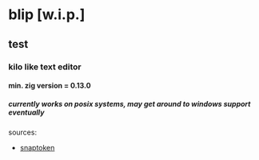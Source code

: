# blip [w.i.p.]
## test
### kilo like text editor
#### min. zig version = 0.13.0

##### currently works on posix systems, may get around to windows support eventually

sources:
- [snaptoken](https://viewsourcecode.org/snaptoken/kilo/02.enteringRawMode.html)
